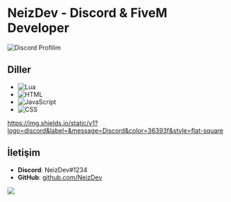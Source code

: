 # NeizDev - Discord & FiveM Developer
<img src="https://lanyard.cnrad.dev/api/1172925617633767489?idleMessage=Probably%20doing%20something%20else" alt="Discord Profilim" style="max-width: 100%;"/>

## Diller

- ![Lua](https://img.shields.io/badge/-Lua-3d8c9e?style=flat-square&logo=lua&logoColor=ffffff)
- ![HTML](https://img.shields.io/badge/-HTML-E34F26?style=flat-square&logo=html5&logoColor=ffffff)
- ![JavaScript](https://img.shields.io/badge/-JavaScript-F7DF1E?style=flat-square&logo=javascript&logoColor=ffffff)
- ![CSS](https://img.shields.io/badge/-CSS-1572B6?style=flat-square&logo=css3&logoColor=ffffff)


https://img.shields.io/static/v1?logo=discord&label=&message=Discord&color=36393f&style=flat-square

## İletişim

- **Discord**: NeizDev#1234
- **GitHub**: [github.com/NeizDev](https://github.com/NeizDev)

![](https://komarev.com/ghpvc/?username=Neizfix&color=green)



